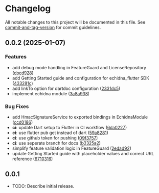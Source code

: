 # Changelog

All notable changes to this project will be documented in this file. See [commit-and-tag-version](https://github.com/absolute-version/commit-and-tag-version) for commit guidelines.

## 0.0.2 (2025-01-07)


### Features

* add debug mode handling in FeatureGuard and LicenseRepository ([cbcd928](https://github.com/necodeIT/echidna_flutter/commit/cbcd9284789becd66a9d7d7b11ed85088819004a))
* add Getting Started guide and configuration for echidna_flutter SDK ([433281c](https://github.com/necodeIT/echidna_flutter/commit/433281c62b7a02aa207b37cc58b2b7f72414e6e1))
* add linkTo option for dartdoc configuration ([2331dc5](https://github.com/necodeIT/echidna_flutter/commit/2331dc5dd3309634400cf4379b9ec7e264b958e3))
* implement echidna module ([3a8a938](https://github.com/necodeIT/echidna_flutter/commit/3a8a938adb8d2dd6f36a13451f1eb63d9622fbfe))


### Bug Fixes

* add HmacSignatureService to exported bindings in EchidnaModule ([ccd0186](https://github.com/necodeIT/echidna_flutter/commit/ccd018611be955062f67b04d2b3a2ec7b6fd9074))
* **ci:** update Dart setup to Flutter in CI workflow ([6da0227](https://github.com/necodeIT/echidna_flutter/commit/6da02276d4c64ed2211655f6fd08f52e71252258))
* **ci:** use flutter pub get instead of dart ([59a8281](https://github.com/necodeIT/echidna_flutter/commit/59a8281508d186a8dd6e5a4f12875bad42fde93f))
* **ci:** use github token for pushing ([09f3757](https://github.com/necodeIT/echidna_flutter/commit/09f3757b6f26e1deb0dfec9eea8b663ee2cb4d06))
* **ci:** use seperate branch for docs ([b3325a2](https://github.com/necodeIT/echidna_flutter/commit/b3325a2072e9c51eb20b9ce3fc9df351d1770cd7))
* simplify feature validation logic in FeatureGuard ([2edad92](https://github.com/necodeIT/echidna_flutter/commit/2edad92f47ca5d1c055591f4f65443713dba732e))
* update Getting Started guide with placeholder values and correct URL reference ([6710316](https://github.com/necodeIT/echidna_flutter/commit/6710316b39a99902aab99292ed1fad525d1fad19))

## 0.0.1

* TODO: Describe initial release.
